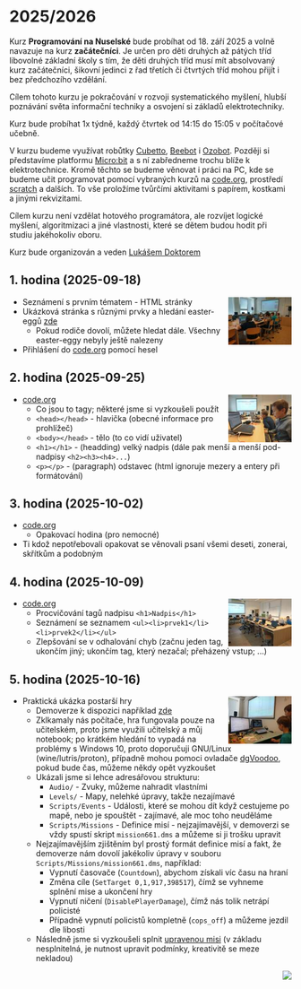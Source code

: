 # 2025/2026

Kurz **Programování na Nuselské** bude probíhat od 18. září 2025
a volně navazuje na kurz **začátečníci**. Je určen pro děti druhých
až pátých tříd libovolné základní školy s tím, že děti druhých
tříd musí mít absolvovaný kurz začátečníci, šikovní jedinci z
řad třetích či čtvrtých tříd mohou přijít i bez předchozího
vzdělání.

Cílem tohoto kurzu je pokračování v rozvoji systematického
myšlení, hlubší poznávání světa informační techniky
a osvojení si základů elektrotechniky.

Kurz bude probíhat 1x týdně, každý čtvrtek od 14:15 do 15:05
v počítačové učebně.

V kurzu budeme využívat robůtky [Cubetto](https://www.primotoys.com),
[Beebot](https://www.bee-bot.us/) i [Ozobot](https://ozobot.com/).
Později si představíme platformu [Micro:bit](https://microbit.org)
a s ní zabředneme trochu blíže k elektrotechnice. Kromě těchto
se budeme věnovat i práci na PC, kde se budeme učit programovat
pomocí vybraných kurzů na [code.org](https://www.code.org),
prostředí [scratch](https://scratch.mit.edu/) a dalších.
To vše proložíme tvůrčími aktivitami s papírem, kostkami a jinými
rekvizitami.

Cílem kurzu není vzdělat hotového programátora, ale rozvíjet logické
myšlení, algoritmizaci a jiné vlastnosti, které se dětem budou hodit
při studiu jakéhokoliv oboru.

Kurz bude organizován a veden [Lukášem Doktorem](../lectors/ldoktor)

## 1. hodina (2025-09-18)

<a href="pokrocili-1-01-html.jpg">
    <img align="right" src="pokrocili-1-01-html-small.jpg" style="height:85px">
</a>

* Seznámení s prvním tématem - HTML stránky
* Ukázková stránka s různými prvky a hledání easter-eggů [zde](https://ldoktor.github.io/assets/html/)
  * Pokud rodiče dovolí, můžete hledat dále. Všechny easter-eggy nebyly ještě nalezeny
* Přihlášení do [code.org](https://www.code.org) pomocí hesel

## 2. hodina (2025-09-25)

<a href="pokrocili-1-02-html.jpg">
    <img align="right" src="pokrocili-1-02-html-small.jpg" style="height:85px">
</a>

* [code.org](https://www.code.org)
  * Co jsou to tagy; některé jsme si vyzkoušeli použít
  * ``<head></head>`` - hlavička (obecné informace pro prohlížeč)
  * ``<body></head>`` - tělo (to co vidí uživatel)
  * ``<h1></h1>`` - (headding) velký nadpis (dále pak menší a menší pod-nadpisy `<h2><h3><h4>...`)
  * ``<p></p>`` - (paragraph) odstavec (html ignoruje mezery a entery při formátování)

## 3. hodina (2025-10-02)

* [code.org](https://www.code.org)
  * Opakovací hodina (pro nemocné)
* Ti kdož nepotřebovali opakovat se věnovali psaní všemi deseti, zonerai, skřítkům a podobným

## 4. hodina (2025-10-09)

<a href="pokrocili-1-04-code.jpg">
    <img align="right" src="pokrocili-1-04-code-small.jpg" style="height:85px">
</a>

* [code.org](https://www.code.org)
  * Procvičování tagů nadpisu ``<h1>Nadpis</h1>``
  * Seznámení se seznamem ``<ul><li>prvek1</li><li>prvek2</li></ul>``
  * Zlepšování se v odhalování chyb (začnu jeden tag, ukončím jiný; ukončím tag, který nezačal; přeházený vstup; ...)

## 5. hodina (2025-10-16)

<a href="pokrocili-1-05-driver.jpg">
    <img align="right" src="pokrocili-1-05-driver-small.jpg" style="height:85px">
</a>

* Praktická ukázka postarší hry
  * Demoverze k dispozici například [zde](https://archive.org/details/DriverDemo)
  * Zklkamaly nás počítače, hra fungovala pouze na učitelském, proto jsme využili učitelský a můj notebook; po krátkém hledání to vypadá na problémy s Windows 10, proto doporučuji GNU/Linux (wine/lutris/proton), případně mohou pomoci ovladače [dgVoodoo](https://www.pcgamingwiki.com/wiki/DgVoodoo_2), pokud bude čas, můžeme někdy opět vyzkoušet
  * Ukázali jsme si lehce adresářovou strukturu:
    * ``Audio/`` - Zvuky, můžeme nahradit vlastními
    * ``Levels/`` - Mapy, nelehké úpravy, takže nezajímavé
    * ``Scripts/Events`` - Události, které se mohou dít když cestujeme po mapě, nebo je spouštět - zajímavé, ale moc toho neuděláme
    * ``Scripts/Missions`` - Definice misí - nejzajímavější, v demoverzi se vždy spustí skript ``mission661.dms`` a můžeme si ji trošku upravit
  * Nejzajímavějším zjištěním byl prostý formát definice misí a fakt, že demoverze nám dovolí jakékoliv úpravy v souboru ``Scripts/Missions/mission661.dms``, například:
    * Vypnutí časovače (``Countdown``), abychom získali víc času na hraní
    * Změna cíle (``SetTarget 0,1,917,398517``), čímž se vyhneme splnění mise a ukončení hry
    * Vypnutí ničení (``DisablePlayerDamage``), čímž nás tolik netrápí policisté
    * Případně vypnutí policistů kompletně (``cops_off``) a můžeme jezdil dle libosti
  * Následně jsme si vyzkoušeli splnit [upravenou misi](driver.dms) (v základu nesplnitelná, je nutnost upravit podmínky, kreativitě se meze nekladou)

<img align="right" src="../media/robots_bottom.jpg">
